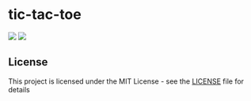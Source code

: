 # tic-tac-toe
<p align="center">
  
  [<img src="https://img.shields.io/github/license/pradyumnamahajan52/tic-tac-toe?color=GREEN">](LICENSE) 
  <a href="#" ><img src="https://img.shields.io/badge/Version-4.3-brightgreen"> </a>

</p>

## License

This project is licensed under the MIT License - see the [LICENSE](LICENSE) file for details
